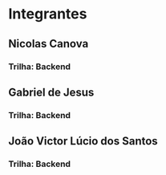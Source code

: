 # Integrantes

## Nicolas Canova
### Trilha: Backend

## Gabriel de Jesus
### Trilha: Backend

## João Victor Lúcio dos Santos
### Trilha: Backend